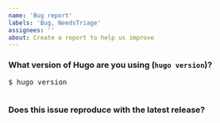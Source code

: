 ```yaml
---
name: 'Bug report'
labels: 'Bug, NeedsTriage'
assignees: ''
about: Create a report to help us improve
---
```


  
<!-- Please answer these questions before submitting your issue. Thanks! -->

### What version of Hugo are you using (`hugo version`)?

<pre>
$ hugo version

</pre>

### Does this issue reproduce with the latest release?
